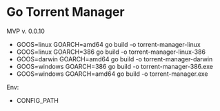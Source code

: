 # Go Torrent Manager
MVP v. 0.0.10
- GOOS=linux GOARCH=amd64 go build -o torrent-manager-linux
- GOOS=linux GOARCH=386 go build -o torrent-manager-linux-386
- GOOS=darwin GOARCH=amd64 go build -o torrent-manager-darwin
- GOOS=windows GOARCH=386 go build -o torrent-manager-386.exe
- GOOS=windows GOARCH=amd64 go build -o torrent-manager.exe

Env:
- CONFIG_PATH